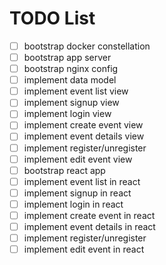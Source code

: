 # TODO List

- [ ] bootstrap docker constellation
- [ ] bootstrap app server
- [ ] bootstrap nginx config
- [ ] implement data model
- [ ] implement event list view
- [ ] implement signup view
- [ ] implement login view
- [ ] implement create event view
- [ ] implement event details view
- [ ] implement register/unregister
- [ ] implement edit event view
- [ ] bootstrap react app
- [ ] implement event list in react
- [ ] implement signup in react
- [ ] implement login in react
- [ ] implement create event in react
- [ ] implement event details in react
- [ ] implement register/unregister
- [ ] implement edit event in react
